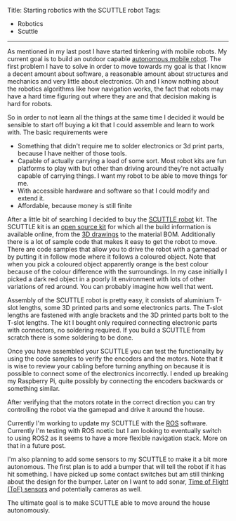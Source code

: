 Title: Starting robotics with the SCUTTLE robot
Tags:

- Robotics
- Scuttle

---

As mentioned in my last post I have started tinkering with mobile robots. My current goal is to
build an outdoor capable [autonomous mobile robot](https://en.wikipedia.org/wiki/Autonomous_robot).
The first problem I have to solve in order to move towards my goal is that I know a decent amount
about software, a reasonable amount about structures and mechanics and very little about electronics.
Oh and I know nothing about the robotics algorithms like how navigation works, the fact that robots
may have a hard time figuring out where they are and that decision making is hard for robots.

So in order to not learn all the things at the same time I decided it would be sensible to
start off buying a kit that I could assemble and learn to work with. The basic requirements were

- Something that didn't require me to solder electronics or 3d print parts, because I have neither
  of those tools.
- Capable of actually carrying a load of some sort. Most robot kits are fun platforms to play with
  but other than driving around they're not actually capable of carrying things. I want my robot to
  be able to move things for me.
- With accessible hardware and software so that I could modify and extend it.
- Affordable, because money is still finite

After a little bit of searching I decided to buy the [SCUTTLE robot](https://scuttlerobot.org/) kit.
The SCUTTLE kit is an [open source kit](https://github.com/scuttlerobot) for which all the build
information is available online, from the [3D drawings](https://grabcad.com/library/scuttle-robot-v2-3-1)
to the material BOM. Additionally there is a lot of sample code that makes it easy to get the robot
to move. There are code samples that allow you to drive the robot with a gamepad or by putting it in
follow mode where it follows a coloured object. Note that when you pick a coloured object apparently
orange is the best colour because of the colour difference with the surroundings. In my case initially
I picked a dark red object in a poorly lit environment with lots of other variations of red around.
You can probably imagine how well that went.

Assembly of the SCUTTLE robot is pretty easy, it consists of aluminium T-slot lengths, some 3D
printed parts and some electronics parts. The T-slot lengths are fastened with angle brackets and
the 3D printed parts bolt to the T-slot lengths. The kit I bought only required connecting electronic parts
with connectors, no soldering required. If you build a SCUTTLE from scratch there is some soldering to
be done.

Once you have assembled your SCUTTLE you can test the functionality by using the code samples to
verify the encoders and the motors. Note that it is wise to review your cabling before turning anything
on because it is possible to connect some of the electronics incorrectly. I ended up breaking my
Raspberry Pi, quite possibly by connecting the encoders backwards or something similar.

After verifying that the motors rotate in the correct direction you can try controlling the
robot via the gamepad and drive it around the house.

Currently I'm working to update my SCUTTLE with the [ROS](https://www.ros.org/) software. Currently
I'm testing with ROS noetic but I am looking to eventually switch to using ROS2 as it seems to have
a more flexible navigation stack. More on that in a future post.

I'm also planning to add some sensors to my SCUTTLE to make it a bit more autonomous. The first
plan is to add a bumper that will tell the robot if it has hit something. I have picked up some
contact switches but am still thinking about the design for the bumper. Later on I want to add
sonar, [Time of Flight (ToF) sensors](https://en.wikipedia.org/wiki/Time-of-flight_camera) and
potentially cameras as well.

The ultimate goal is to make SCUTTLE able to move around the house autonomously.
